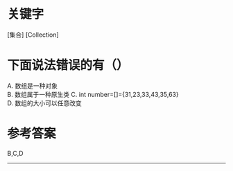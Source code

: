 # 关键字

[集合] [Collection]

# 下面说法错误的有（）

A. 数组是一种对象  
B. 数组属于一种原生类 
C. int number=[]={31,23,33,43,35,63}  
D. 数组的大小可以任意改变

# 参考答案

B,C,D

---
